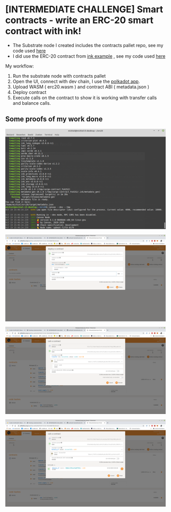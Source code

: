 # [INTERMEDIATE CHALLENGE] Smart contracts - write an ERC-20 smart contract with ink!

* The Substrate node I created includes the contracts pallet repo, see my code used [here](https://github.com/developery-nl/polkadot_challenge_substrate_node_contract)
* I did use the ERC-20 contract from [ink example](https://github.com/paritytech/ink/tree/master/examples/erc20) , see my code used [here](https://github.com/developery-nl/polkadot_challenge_substrate_node_contract/erc20)

My workflow:
1. Run the substrate node with contracts pallet
2. Open the UI, connect with dev chain, I use the [polkadot app](https://polkadot.js.org/apps/#/contracts).
3. Upload WASM ( erc20.wasm ) and contract ABI ( metadata.json )
4. Deploy contract
5. Execute calls on the contract to show it is working with transfer calls and balance calls.

## Some proofs of my work done

![finish compile and start canvas to test contract](Schermafdruk%20van%202020-10-19%2015-46-26.png)

![Deploy contract in Polkadot UI](Schermafdruk%20van%202020-10-19%2022-00-43.png)

![Transfer](Schermafdruk%20van%202020-10-19%2022-04-31.png)

![Balance](Schermafdruk%20van%202020-10-19%2022-06-31.png)

